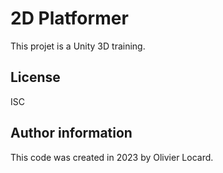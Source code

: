 # 2D Platformer

This projet is a Unity 3D training.

## License

ISC

## Author information

This code was created in 2023 by Olivier Locard.


